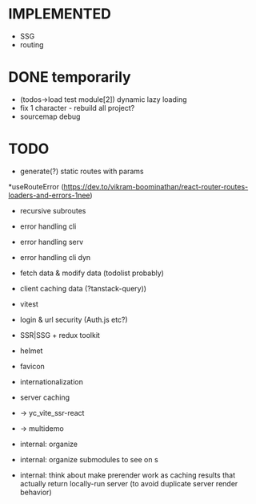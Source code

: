 # IMPLEMENTED

* SSG
* routing


# DONE temporarily
 * (todos->load test module[2]) dynamic lazy loading
 * fix 1 character - rebuild all project?
 * sourcemap debug


# TODO

 * generate(?) static routes with params

*useRouteError (https://dev.to/vikram-boominathan/react-router-routes-loaders-and-errors-1nee)

 * recursive subroutes

 * error handling cli
 * error handling serv
 * error handling cli dyn


 * fetch data & modify data (todolist probably)
 * client caching data (?tanstack-query))

 * vitest

 * login & url security (Auth.js etc?)

 * SSR|SSG + redux toolkit

 * helmet
 * favicon
 * internationalization

 * server caching

 * -> yc_vite_ssr-react
 * -> multidemo

 * internal: organize
 * internal: organize submodules to see on s
 * internal: think about make prerender work as caching results that actually return locally-run server (to avoid duplicate server render behavior)
